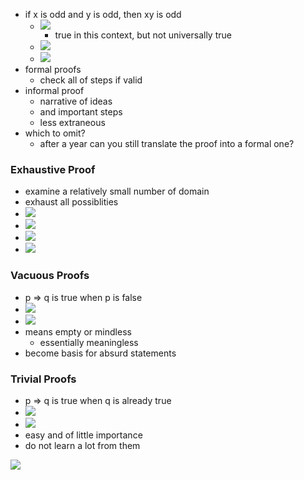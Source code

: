 - if x is odd and y is odd, then xy is odd
	- ![](Attachments/Pasted%20image%2020200928135444.png)
		- true in this context, but not universally true
	- ![](Attachments/Pasted%20image%2020200928135709.png)
	- ![](Attachments/Pasted%20image%2020200928141046.png)
- formal proofs
	- check all of steps if valid
- informal proof
	- narrative of ideas 
	- and important steps
	- less extraneous
- which to omit?
	- after a year can you still translate the proof into a formal one?
	
### Exhaustive Proof
- examine a relatively small number of domain
- exhaust all possiblities
- ![](Attachments/Pasted%20image%2020200928141328.png)
- ![](Attachments/Pasted%20image%2020200928141433.png)
- ![](Attachments/Pasted%20image%2020200928141519.png)
- ![](Attachments/Pasted%20image%2020200928141647.png)

### Vacuous Proofs
- p ⇒ q is true when p is false
- ![](Attachments/Pasted%20image%2020200928141716.png)
- ![](Attachments/Pasted%20image%2020200928141721.png)
- means empty or mindless
	- essentially meaningless
- become basis for absurd statements

### Trivial Proofs
- p ⇒ q is true when q is already true
- ![](Attachments/Pasted%20image%2020200928142005.png)
- ![](Attachments/Pasted%20image%2020200928142011.png)
- easy and of little importance
- do not learn a lot from them

![](Attachments/Pasted%20image%2020200928142357.png)